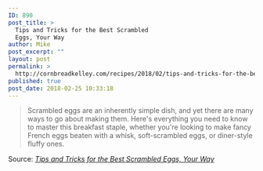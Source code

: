 ```yaml
---
ID: 890
post_title: >
  Tips and Tricks for the Best Scrambled
  Eggs, Your Way
author: Mike
post_excerpt: ""
layout: post
permalink: >
  http://cornbreadkelley.com/recipes/2018/02/tips-and-tricks-for-the-best-scrambled-eggs-your-way/
published: true
post_date: 2018-02-25 10:33:18
---
```

<blockquote>Scrambled eggs are an inherently simple dish, and yet there are many ways to go about making them. Here's everything you need to know to master this breakfast staple, whether you're looking to make fancy French eggs beaten with a whisk, soft-scrambled eggs, or diner-style fluffy ones.</blockquote>
Source: <em><a href="https://www.seriouseats.com/2015/05/how-to-make-scrambled-eggs.html">Tips and Tricks for the Best Scrambled Eggs, Your Way</a></em>